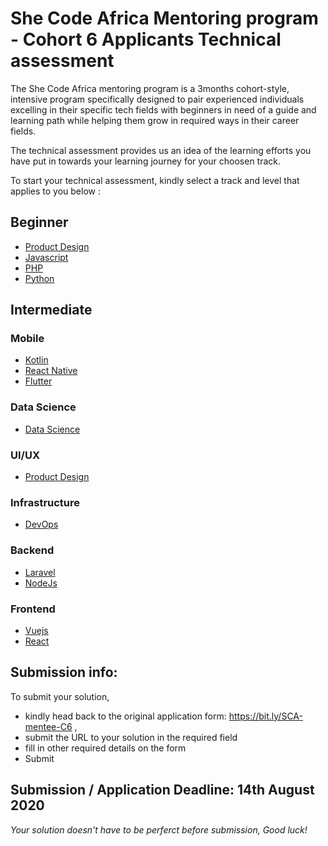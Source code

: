 # She Code Africa Mentoring program - Cohort 6 Applicants Technical assessment
The She Code Africa mentoring program is a 3months cohort-style, intensive program specifically designed to pair experienced individuals excelling in their specific tech fields with beginners in need of a guide and learning path while helping them grow in required ways in their career fields.

The technical assessment provides us an idea of the learning efforts you have put in towards your learning journey for your choosen track.

To start your technical assessment, kindly select a track and level that applies to you below : 

## Beginner
- [Product Design](beginner/design.md)
- [Javascript](beginner/javascript.md)
- [PHP](beginner/php.md)
- [Python](beginner/python.md)

  
## Intermediate

### Mobile
- [Kotlin](intermediate/kotlin.md)
- [React Native](intermediate/reactnative.md)
- [Flutter](intermediate/flutter.md)

### Data Science
- [Data Science](intermediate/datasci.md)

### UI/UX
- [Product Design](intermediate/design.md)

### Infrastructure
- [DevOps](intermediate/devops.md)

### Backend
- [Laravel](intermediate/laravel.md)
- [NodeJs](intermediate/nodejs.md)

### Frontend
- [Vuejs](intermediate/vue.md)
- [React](intermediate/react.md)

## Submission info:
To submit your solution, 
- kindly head back to the original application form: https://bit.ly/SCA-mentee-C6 ,
- submit the URL to your solution in the required field
- fill in other required details on the form
- Submit

## Submission / Application Deadline: 14th August 2020

*Your solution doesn't have to be perferct before submission, Good luck!*
